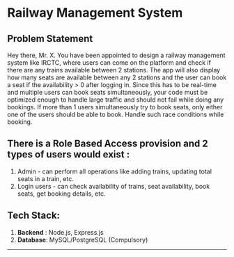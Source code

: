# Railway Management System

## Problem Statement

Hey there, Mr. X. You have been appointed to design a railway management system like IRCTC, where users can come on the platform and
check if there are any trains available between 2 stations.
The app will also display how many seats are available between any 2 stations and the user can book a seat if the availability > 0 after
logging in. Since this has to be real-time and multiple users can book seats simultaneously, your code must be optimized enough to handle
large traffic and should not fail while doing any bookings.
If more than 1 users simultaneously try to book seats, only either one of the users should be able to book. Handle such race conditions while booking.

## There is a Role Based Access provision and 2 types of users would exist :
1. Admin - can perform all operations like adding trains, updating total seats in a train, etc.
2. Login users - can check availability of trains, seat availability, book seats, get booking details, etc.
## Tech Stack:
1. **Backend** : Node.js, Express.js
2. **Database**: MySQL/PostgreSQL (Compulsory)
---

